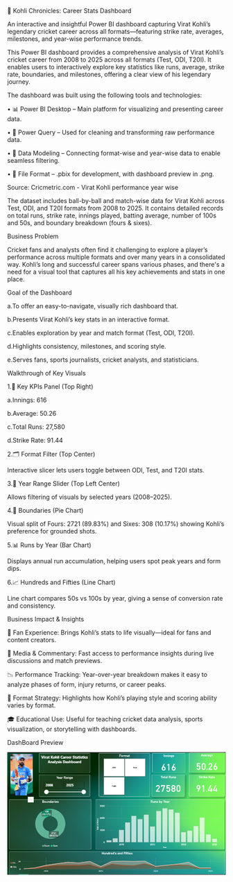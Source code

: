 🏏 Kohli Chronicles: Career Stats Dashboard

An interactive and insightful Power BI dashboard capturing Virat Kohli’s legendary cricket career across all formats—featuring strike rate, averages, milestones, and year-wise performance trends.

This Power BI dashboard provides a comprehensive analysis of Virat Kohli’s cricket career from 2008 to 2025 across all formats (Test, ODI, T20I). It enables users to interactively explore key statistics like runs, average, strike rate, boundaries, and milestones, offering a clear view of his legendary journey.

The dashboard was built using the following tools and technologies:

• 📊 Power BI Desktop – Main platform for visualizing and presenting career data.

• 🔄 Power Query – Used for cleaning and transforming raw performance data.

• 🔗 Data Modeling – Connecting format-wise and year-wise data to enable seamless filtering.

• 📁 File Format – .pbix for development, with dashboard preview in .png.


Source: Cricmetric.com - Virat Kohli performance year wise

The dataset includes ball-by-ball and match-wise data for Virat Kohli across Test, ODI, and T20I formats from 2008 to 2025. It contains detailed records on total runs, strike rate, innings played, batting average, number of 100s and 50s, and boundary breakdown (fours & sixes).


Business Problem

Cricket fans and analysts often find it challenging to explore a player’s performance across multiple formats and over many years in a consolidated way. Kohli’s long and successful career spans various phases, and there's a need for a visual tool that captures all his key achievements and stats in one place.


Goal of the Dashboard

   a.To offer an easy-to-navigate, visually rich dashboard that.
   
   b.Presents Virat Kohli’s key stats in an interactive format.
   
   c.Enables exploration by year and match format (Test, ODI, T20I).
   
   d.Highlights consistency, milestones, and scoring style.
   
   e.Serves fans, sports journalists, cricket analysts, and statisticians.
   

Walkthrough of Key Visuals

1.🎯 Key KPIs Panel (Top Right)

  a.Innings: 616
  
  b.Average: 50.26
  
  c.Total Runs: 27,580
  
  d.Strike Rate: 91.44

2.🗂️ Format Filter (Top Center)

  Interactive slicer lets users toggle between ODI, Test, and T20I stats.

3.📆 Year Range Slider (Top Left Center)

  Allows filtering of visuals by selected years (2008–2025).

4.🥧 Boundaries (Pie Chart)

  Visual split of Fours: 2721 (89.83%) and Sixes: 308 (10.17%) showing Kohli’s preference for grounded shots.

5.📊 Runs by Year (Bar Chart)

  Displays annual run accumulation, helping users spot peak years and form dips.

6.📈 Hundreds and Fifties (Line Chart)

  Line chart compares 50s vs 100s by year, giving a sense of conversion rate and consistency.
  

Business Impact & Insights

  🎥 Fan Experience: Brings Kohli’s stats to life visually—ideal for fans and content creators.
  
  🧾 Media & Commentary: Fast access to performance insights during live discussions and match previews.
  
  📉 Performance Tracking: Year-over-year breakdown makes it easy to analyze phases of form, injury returns, or career peaks.
  
  🧪 Format Strategy: Highlights how Kohli’s playing style and scoring ability varies by format.
  
  🎓 Educational Use: Useful for teaching cricket data analysis, sports visualization, or storytelling with dashboards.
  

DashBoard Preview  

![DashBoard Preview](https://github.com/ki2345/Virat-Kohli-Career-Statistics-Dashboard/blob/main/Snapshot%20of%20the%20dashboard.png)
